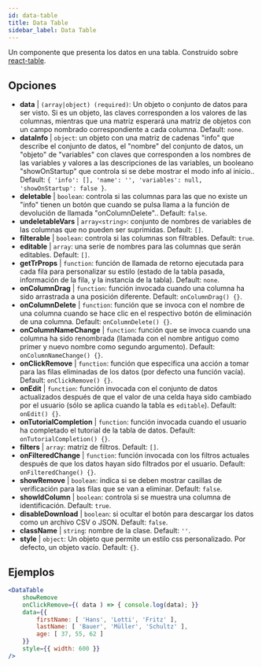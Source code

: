 ```yaml
---
id: data-table 
title: Data Table
sidebar_label: Data Table
---
```


Un componente que presenta los datos en una tabla. Construido sobre [react-table](https://react-table.js.org/).

## Opciones

* __data__ | `(array|object) (required)`: Un objeto o conjunto de datos para ser visto. Si es un objeto, las claves corresponden a los valores de las columnas, mientras que una matriz esperará una matriz de objetos con un campo nombrado correspondiente a cada columna. Default: `none`.
* __dataInfo__ | `object`: un objeto con una matriz de cadenas "info" que describe el conjunto de datos, el "nombre" del conjunto de datos, un "objeto" de "variables" con claves que corresponden a los nombres de las variables y valores a las descripciones de las variables, un booleano "showOnStartup" que controla si se debe mostrar el modo info al inicio.. Default: `{
  'info': [],
  'name': '',
  'variables': null,
  'showOnStartup': false
}`.
* __deletable__ | `boolean`: controla si las columnas para las que no existe un "info" tienen un botón que cuando se pulsa llama a la función de devolución de llamada "onColumnDelete".. Default: `false`.
* __undeletableVars__ | `array<string>`: conjunto de nombres de variables de las columnas que no pueden ser suprimidas. Default: `[]`.
* __filterable__ | `boolean`: controla si las columnas son filtrables. Default: `true`.
* __editable__ | `array`: una serie de nombres para las columnas que serán editables. Default: `[]`.
* __getTrProps__ | `function`: función de llamada de retorno ejecutada para cada fila para personalizar su estilo (estado de la tabla pasada, información de la fila,
y la instancia de la tabla). Default: `none`.
* __onColumnDrag__ | `function`: función invocada cuando una columna ha sido arrastrada a una posición diferente. Default: `onColumnDrag() {}`.
* __onColumnDelete__ | `function`: función que se invoca con el nombre de una columna cuando se hace clic en el respectivo botón de eliminación de una columna. Default: `onColumnDelete() {}`.
* __onColumnNameChange__ | `function`: función que se invoca cuando una columna ha sido renombrada (llamada con el nombre antiguo como primer y nuevo nombre como segundo argumento). Default: `onColumnNameChange() {}`.
* __onClickRemove__ | `function`: función que especifica una acción a tomar para las filas eliminadas de los datos (por defecto una función vacía). Default: `onClickRemove() {}`.
* __onEdit__ | `function`: función invocada con el conjunto de datos actualizados después de que el valor de una celda haya sido cambiado por el usuario (sólo se aplica cuando la tabla es `editable`). Default: `onEdit() {}`.
* __onTutorialCompletion__ | `function`: función invocada cuando el usuario ha completado el tutorial de la tabla de datos. Default: `onTutorialCompletion() {}`.
* __filters__ | `array`: matriz de filtros. Default: `[]`.
* __onFilteredChange__ | `function`: función invocada con los filtros actuales después de que los datos hayan sido filtrados por el usuario. Default: `onFilteredChange() {}`.
* __showRemove__ | `boolean`: indica si se deben mostrar casillas de verificación para las filas que se van a eliminar. Default: `false`.
* __showIdColumn__ | `boolean`: controla si se muestra una columna de identificación. Default: `true`.
* __disableDownload__ | `boolean`: si ocultar el botón para descargar los datos como un archivo CSV o JSON. Default: `false`.
* __className__ | `string`: nombre de la clase. Default: `''`.
* __style__ | `object`: Un objeto que permite un estilo css personalizado. Por defecto, un objeto vacío. Default: `{}`.


## Ejemplos

```jsx live
<DataTable
    showRemove
    onClickRemove={( data ) => { console.log(data); }}
    data={{ 
        firstName: [ 'Hans', 'Lotti', 'Fritz' ], 
        lastName: [ 'Bauer', 'Müller', 'Schultz' ],
        age: [ 37, 55, 62 ]
    }}
    style={{ width: 600 }}
/>
```

